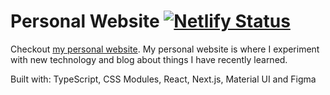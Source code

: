 # Personal Website [![Netlify Status](https://api.netlify.com/api/v1/badges/edcea19e-0394-4d2c-b27e-3a44eb9286b7/deploy-status)](https://app.netlify.com/sites/jeremiah-clothier/deploys)

Checkout [my personal website](https://jeremiah-clothier.netlify.app/). My personal website is where I experiment with new technology and blog about things I have recently learned.

Built with: TypeScript, CSS Modules, React, Next.js, Material UI and Figma

<!-- https://github.com/vercel/next.js/blob/canary/examples/with-segment-analytics/pages/_app.js -->
